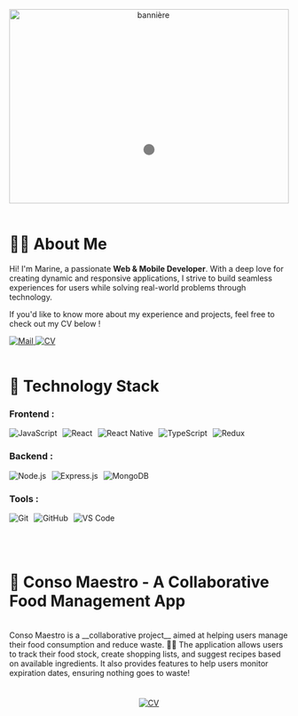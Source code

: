 <div style="position: relative; text-align: center;">

 <img src="https://res.cloudinary.com/dhwgdubhq/image/upload/v1734431099/banie%CC%80re_zjpvif.png" alt="bannière" style="width: 100%; height: 350px; object-fit: cover;">

 <div style="position: absolute; bottom: 25%; left: 50%; transform: translateX(-50%); color: white; font-size: 2em; font-weight: bold; text-shadow: 2px 2px 4px rgba(0, 0, 0, 0.7); background-color: rgba(0, 0, 0, 0.5); padding: 10px; border-radius: 10px;">
  </div>
</div>
<br>

# 👩‍💻 About Me

<p>
  Hi! I'm Marine, a passionate <strong>Web & Mobile Developer</strong>. With a deep love for creating dynamic and responsive applications, I strive to build seamless experiences for users while solving real-world problems through technology.
</p>

<p>
  If you'd like to know more about my experience and projects, feel free to check out my CV below !
</p>
<!-- Lien vers le CV avec bouton stylisé -->
  <a href="mailto:marinekervella@yahoo.fr">
    <img src="https://img.shields.io/badge/Mail-%2300BFFF?style=for-the-badge&logo=maildotru&logoColor=white" alt="Mail">
  </a>
  <a href="https://drive.google.com/file/d/18LHmDw4wgqX4cAaSy4cPgdw-rY2Tcv6J/view?usp=sharing" >
    <img src="https://img.shields.io/badge/curriculum%20vitae-green?style=for-the-badge&logo=readdotcv" alt="CV">
  </a>
<br>
<br>

# 🚀 Technology Stack


### Frontend :
<div style="display: flex; gap: 10px; align-items: center;">
  <img src="https://img.shields.io/badge/JavaScript-%23F7DF1E?style=for-the-badge&logo=javascript&logoColor=white" alt="JavaScript">
  <img src="https://img.shields.io/badge/React-%2361DAFB?style=for-the-badge&logo=react&logoColor=white" alt="React">
  <img src="https://img.shields.io/badge/React%20Native-%2323232A?style=for-the-badge&logo=react&logoColor=white" alt="React Native">
  <img src="https://img.shields.io/badge/TypeScript-%232B81D3?style=for-the-badge&logo=typescript&logoColor=white" alt="TypeScript">
  <img src="https://img.shields.io/badge/Redux-%23593D88?style=for-the-badge&logo=redux&logoColor=white" alt="Redux">
</div>

### Backend :
<div style="display: flex; gap: 10px; align-items: center;">
  <img src="https://img.shields.io/badge/Node.js-%2361DAFB?style=for-the-badge&logo=nodedotjs&logoColor=white" alt="Node.js">
  <img src="https://img.shields.io/badge/Express.js-%23404D59?style=for-the-badge&logo=express&logoColor=white" alt="Express.js">
  <img src="https://img.shields.io/badge/MongoDB-%2347A248?style=for-the-badge&logo=mongodb&logoColor=white" alt="MongoDB">
</div>

### Tools :
<div style="display: flex; gap: 10px; align-items: center;">
  <img src="https://img.shields.io/badge/Git-%23F1502F?style=for-the-badge&logo=git&logoColor=white" alt="Git">
  <img src="https://img.shields.io/badge/GitHub-%23121011?style=for-the-badge&logo=github&logoColor=white" alt="GitHub">
  <img src="https://img.shields.io/badge/VS%20Code-%23007ACC?style=for-the-badge&logo=visualstudiocode&logoColor=white" alt="VS Code">
</div>
<br>
<br>
<br>

# 🥑 **Conso Maestro** - A Collaborative Food Management App

<br>
Conso Maestro is a __collaborative project__ aimed at helping users manage their food consumption and reduce waste. 🍎🥕  
The application allows users to track their food stock, create shopping lists, and suggest recipes based on available ingredients. It also provides features to help users monitor expiration dates, ensuring nothing goes to waste!

<!-- Button -->
<div style="text-align: center; margin-top: 20px;">
<br>

<a href="https://youtu.be/5kJMQ8H_8Hk">
    <img src="https://img.shields.io/badge/Visit%20Conso%20Maestro-orange?style=for-the-badge&logo=readdotcv" alt="CV">
  </a>
  
</div>






